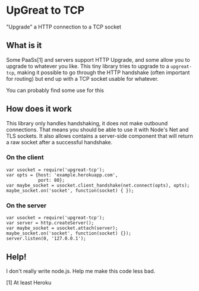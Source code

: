 # UpGreat to TCP

"Upgrade" a HTTP connection to a TCP socket

## What is it

Some PaaSs[1] and servers support HTTP Upgrade, and some allow you to upgrade
to whatever you like. This tiny library tries to upgrade to a `upgreat-tcp`,
making it possible to go through the HTTP handshake (often important for routing)
but end up with a TCP socket usable for whatever.

You can probably find some use for this

## How does it work

This library only handles handshaking, it does not make outbound connections. That
means you should be able to use it with Node's Net and TLS sockets. It also allows
contains a server-side component that will return a raw socket after a successful
handshake.

### On the client

```
var usocket = require('upgreat-tcp');
var opts = {host: 'example.herokuapp.com',
            port: 80};
var maybe_socket = usocket.client_handshake(net.connect(opts), opts);
maybe_socket.on('socket', function(socket) { });
```

### On the server

```
var usocket = require('upgreat-tcp');
var server = http.createServer();
var maybe_socket = usocket.attach(server);
maybe_socket.on('socket', function(socket) {});
server.listen(0, '127.0.0.1');
```

## Help!

I don't really write node.js. Help me make this code less bad.

[1] At least Heroku